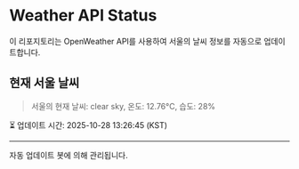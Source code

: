 
# Weather API Status

이 리포지토리는 OpenWeather API를 사용하여 서울의 날씨 정보를 자동으로 업데이트합니다.

## 현재 서울 날씨
> 서울의 현재 날씨: clear sky, 온도: 12.76°C, 습도: 28%

⏳ 업데이트 시간: 2025-10-28 13:26:45 (KST)

---
자동 업데이트 봇에 의해 관리됩니다.
